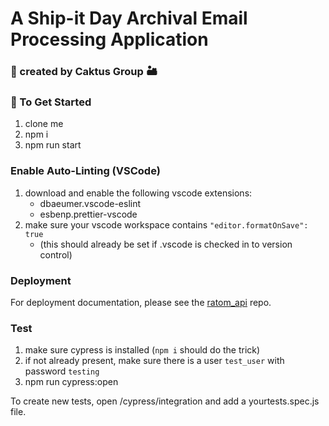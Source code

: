 # A Ship-it Day Archival Email Processing Application

### 🌵 created by Caktus Group 🏜

### 🚀 To Get Started

1. clone me
2. npm i
3. npm run start

### Enable Auto-Linting (VSCode)

1. download and enable the following vscode extensions:
   - dbaeumer.vscode-eslint
   - esbenp.prettier-vscode
2. make sure your vscode workspace contains `"editor.formatOnSave": true`
   - (this should already be set if .vscode is checked in to version control)

### Deployment

For deployment documentation, please see the [ratom_api](https://github.com/caktus/ratom_api#staging-environment) repo.

### Test

1. make sure cypress is installed (`npm i` should do the trick)
2. if not already present, make sure there is a user `test_user` with password `testing`
3. npm run cypress:open

To create new tests, open /cypress/integration and add a yourtests.spec.js file.
